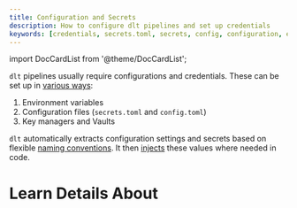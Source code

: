 ```yaml
---
title: Configuration and Secrets
description: How to configure dlt pipelines and set up credentials
keywords: [credentials, secrets.toml, secrets, config, configuration, environment variables]
---
```

import DocCardList from '@theme/DocCardList';

`dlt` pipelines usually require configurations and credentials. These can be set up in [various ways](setup):

1. Environment variables
2. Configuration files (`secrets.toml` and `config.toml`)
3. Key managers and Vaults

`dlt` automatically extracts configuration settings and secrets based on flexible [naming conventions](setup/#naming-convention). It then [injects](custom_sources/#injection-mechanism) these values where needed in code.

# Learn Details About

<DocCardList />